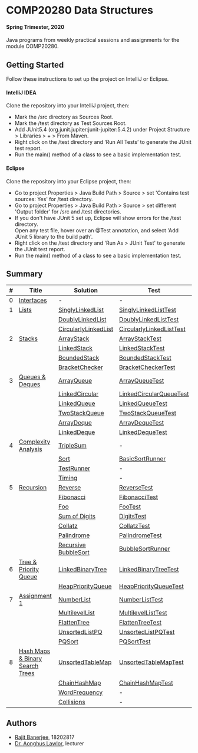 # COMP20280 Data Structures 
#### Spring Trimester, 2020
Java programs from weekly practical sessions and assignments for the module COMP20280.   

## Getting Started
Follow these instructions to set up the project on IntelliJ or Eclipse.

#### IntelliJ IDEA
Clone the repository into your IntelliJ project, then:
* Mark the /src directory as Sources Root.
* Mark the /test directory as Test Sources Root.
* Add JUnit5.4 (org.junit.jupiter:junit-jupiter:5.4.2) under Project Structure > Libraries > + > From Maven.
* Right click on the /test directory and ‘Run All Tests’ to generate the JUnit test report.
* Run the main() method of a class to see a basic implementation test.

#### Eclipse
Clone the repository into your Eclipse project, then:
* Go to project Properties > Java Build Path > Source > set 'Contains test sources: Yes' for /test directory.
* Go to project Properties > Java Build Path > Source > set different 'Output folder' for /src and /test directories.
* If you don't have JUnit 5 set up, Eclipse will show errors for the /test directory.   
Open any test file, hover over an @Test annotation, and select 'Add JUnit 5 library to the build path'.
* Right click on the /test directory and 'Run As > JUnit Test' to generate the JUnit test report.
* Run the main() method of a class to see a basic implementation test.

## Summary
| # | Title | Solution | Test |  
|---| ----- | -------- | ---------- |
| 0 | [Interfaces](./src/projectCode20280) |-|-
| 1 | [Lists](./src/lists) | [SinglyLinkedList](./src/lists/SinglyLinkedList.java) | [SinglyLinkedListTest](./test/lists/SinglyLinkedListTest.java) 
| | | [DoublyLinkedList](./src/lists/DoublyLinkedList.java) | [DoublyLinkedListTest](./test/lists/DoublyLinkedListTest.java) 
| | | [CircularlyLinkedList](./src/lists/CircularlyLinkedList.java) | [CircularlyLinkedListTest](./test/lists/CircularlyLinkedListTest.java) 
| 2 | [Stacks](./src/stacks) | [ArrayStack](./src/stacks/ArrayStack.java) | [ArrayStackTest](./test/stacks/ArrayStackTest.java)
| | | [LinkedStack](./src/stacks/LinkedStack.java) | [LinkedStackTest](./test/stacks/LinkedStackTest.java)
| | | [BoundedStack](./src/stacks/BoundedStack.java) | [BoundedStackTest](./test/stacks/BoundedStackTest.java)
| | | [BracketChecker](./src/stacks/BracketChecker.java) | [BracketCheckerTest](./test/stacks/BracketCheckerTest.java)
| 3 | [Queues & Deques](./src/queues) | [ArrayQueue](./src/queues/ArrayQueue.java) | [ArrayQueueTest](./test/queues/ArrayQueueTest.java)
| | | [LinkedCircular](./src/queues/LinkedCircularQueue.java) | [LinkedCircularQueueTest](./test/queues/LinkedCircularQueueTest.java)
| | | [LinkedQueue](./src/queues/LinkedQueue.java) | [LinkedQueueTest](./test/queues/LinkedQueueTest.java)
| | | [TwoStackQueue](./src/queues/TwoStackQueue.java) | [TwoStackQueueTest](./test/queues/TwoStackQueueTest.java)
| | | [ArrayDeque](./src/queues/ArrayDeque.java) | [ArrayDequeTest](./test/queues/ArrayDequeTest.java)
| | | [LinkedDeque](./src/queues/LinkedDeque.java) | [LinkedDequeTest](./test/queues/LinkedDequeTest.java)
| 4 | [Complexity Analysis](./src/analysis) |  [TripleSum](./src/analysis/TripleSum.java) | -
| | | [Sort](./src/analysis/Sort.java) | [BasicSortRunner](./src/analysis/BasicSortRunner.java)
| | | [TestRunner](./src/analysis/TestRunner.java) |-|-
| | | [Timing](./src/analysis/Timing.java) |-|-
| 5 | [Recursion](./src/recursion) | [Reverse](./src/recursion/Reverse.java) | [ReverseTest](./test/recursion/ReverseTest.java)
| | | [Fibonacci](./src/recursion/Fibonacci.java) | [FibonacciTest](./test/recursion/FibonacciTest.java)
| | | [Foo](./src/recursion/Foo.java) | [FooTest](./test/recursion/FooTest.java)
| | | [Sum of Digits](./src/recursion/Digits.java) | [DigitsTest](./test/recursion/DigitsTest.java)
| | | [Collatz](./src/recursion/Collatz.java) | [CollatzTest](./test/recursion/CollatzTest.java)
| | | [Palindrome](./src/recursion/Palindrome.java) | [PalindromeTest](./test/recursion/PalindromeTest.java)
| | | [Recursive BubbleSort](./src/analysis/Sort.java) | [BubbleSortRunner](./src/analysis/BubbleSortRunner.java)
| 6 | [Tree & Priority Queue](./src/trees) | [LinkedBinaryTree](./src/trees/LinkedBinaryTree.java) | [LinkedBinaryTreeTest](./test/trees/LinkedBinaryTreeTest.java)
| | | [HeapPriorityQueue](./src/trees/HeapPriorityQueue.java) | [HeapPriorityQueueTest](./test/trees/HeapPriorityQueueTest.java)
| 7 | [Assignment 1](./src/assignment1) | [NumberList](./src/assignment1/NumberList.java) | [NumberListTest](./test/assignment1/NumberListTest.java)
| | | [MultilevelList](./src/assignment1/MultilevelList.java) | [MultilevelListTest](./test/assignment1/MultilevelListTest.java)
| | | [FlattenTree](./src/assignment1/FlattenTree.java) | [FlattenTreeTest](./test/assignment1/FlattenTreeTest.java)
| | | [UnsortedListPQ](./src/assignment1/UnsortedListPQ.java) | [UnsortedListPQTest](./test/assignment1/UnsortedListPQTest.java)
| | | [PQSort](./src/assignment1/PQSort.java) | [PQSortTest](./test/assignment1/PQSortTest.java)
| 8 | [Hash Maps & Binary Search Trees](./src/maps) | [UnsortedTableMap](./src/maps/UnsortedTableMap.java) | [UnsortedTableMapTest](./test/maps/UnsortedTableMapTest.java)
| | | [ChainHashMap](./src/maps/ChainHashMap.java) | [ChainHashMapTest](./test/maps/ChainHashMapTest.java)
| | | [WordFrequency](./src/maps/WordFrequency.java) |-|
| | | [Collisions](./src/maps/Collisions.java) |-|

## Authors
* [Rajit Banerjee](https://github.com/rajitbanerjee), 18202817
* [Dr. Aonghus Lawlor](https://github.com/aonghus), lecturer
